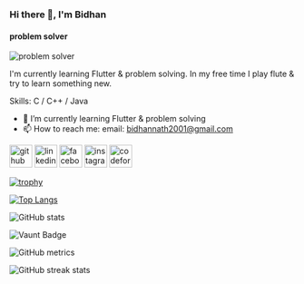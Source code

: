 ### Hi there 👋, I'm Bidhan
#### problem solver
![problem solver](https://github.com/bidhannath2001/bidhannath2001/assets/117301301/c262a5d6-b97d-4ada-9b0e-344a08a883c0)

I'm currently learning Flutter & problem solving. In my free time I play flute & try to learn something new.

Skills: C / C++ / Java

- 🌱 I’m currently learning Flutter & problem solving 
- 📫 How to reach me: email: bidhannath2001@gmail.com 


[<img src='https://cdn.jsdelivr.net/npm/simple-icons@3.0.1/icons/github.svg' alt='github' height='40'>](https://github.com/bidhannath2001)  [<img src='https://cdn.jsdelivr.net/npm/simple-icons@3.0.1/icons/linkedin.svg' alt='linkedin' height='40'>](https://www.linkedin.com/in/https://www.linkedin.com/in/bidhan-nath-399b43239//)  [<img src='https://cdn.jsdelivr.net/npm/simple-icons@3.0.1/icons/facebook.svg' alt='facebook' height='40'>](https://www.facebook.com/https://www.facebook.com/bidhannath2001)  [<img src='https://cdn.jsdelivr.net/npm/simple-icons@3.0.1/icons/instagram.svg' alt='instagram' height='40'>](https://www.instagram.com/https://www.instagram.com/bidhan_kn//)  [<img src='https://cdn.jsdelivr.net/npm/simple-icons@3.0.1/icons/codeforces.svg' alt='codeforces' height='40'>](https://codeforces.com/profile/-Bidhan-)  

[![trophy](https://github-profile-trophy.vercel.app/?username=bidhannath2001)](https://github.com/ryo-ma/github-profile-trophy)

[![Top Langs](https://github-readme-stats.vercel.app/api/top-langs/?username=bidhannath2001)](https://github.com/anuraghazra/github-readme-stats)

![GitHub stats](https://github-readme-stats.vercel.app/api?username=bidhannath2001&show_icons=true&count_private=true)  

![Vaunt Badge](https://api.vaunt.dev/v1/github/entities/bidhannath2001/contributions?format=svg&private=true)  

![GitHub metrics](https://metrics.lecoq.io/bidhannath2001)  

![GitHub streak stats](https://streak-stats.demolab.com/?user=bidhannath2001)  

